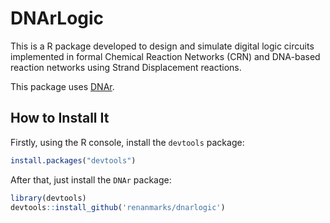 # DNArLogic

This is a R package developed to design and simulate digital logic circuits
implemented in formal Chemical Reaction Networks (CRN) and DNA-based reaction
networks using Strand Displacement reactions.

This package uses [DNAr](https://github.com/DanielKneipp/DNAr).

## How to Install It

Firstly, using the R console, install the `devtools` package:

```R
install.packages("devtools")
```

After that, just install the `DNAr` package:

```R
library(devtools)
devtools::install_github('renanmarks/dnarlogic')
```

